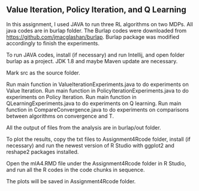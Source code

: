 ## Value Iteration, Policy Iteration, and Q Learning

In this assignment, I used JAVA to run three RL algorithms on two MDPs. 
All java codes are in burlap folder. The Burlap codes were downloaded from https://github.com/jmacglashan/burlap. 
Burlap package was modified accordingly to finish the experiments.

To run JAVA codes, install (if necessary) and run Intellij, and open folder burlap as a project. JDK 1.8 and maybe Maven update are necessary. 

Mark src as the source folder. 

Run main function in ValueIterationExperiments.java to do experiments on Value Iteration.
Run main function in PolicyIterationExperiments.java to do experiments on Policy Iteration.
Run main function in QLearningExperiments.java to do experiments on Q learning.
Run main function in CompareConvergence.java to do experiments on comparisons between algorithms on convergence and T.


All the output of files from the analysis are  in burlap/out folder.

To plot the results, copy the txt files to Assignment4Rcode folder, install (if necessary) and run the newest version of R Studio with ggplot2 and reshape2 packages installed. 

Open the mlA4.RMD file under the Assignment4Rcode folder in R Studio, and run all the R codes in the code chunks in sequence. 

The plots will be saved in Assignment4Rcode folder. 
